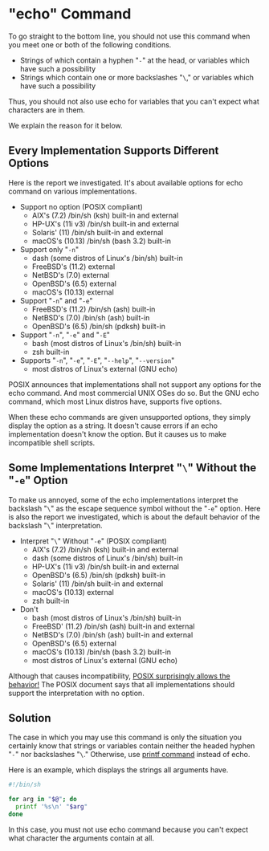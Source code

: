 # "echo" Command

To go straight to the bottom line, you should not use this command when you meet one or both of the following conditions.

* Strings of which contain a hyphen "`-`" at the head, or variables which have such a possibility
* Strings which contain one or more backslashes "`\`," or variables which have such a possibility

Thus, you should not also use echo for variables that you can't expect what characters are in them.

We explain the reason for it below.

## Every Implementation Supports Different Options

Here is the report we investigated. It's about available options for echo command on various implementations.

* Support no option (POSIX compliant)
  * AIX's (7.2) /bin/sh (ksh) built-in and external
  * HP-UX's (11i v3) /bin/sh built-in and external
  * Solaris' (11) /bin/sh built-in and external
  * macOS's (10.13) /bin/sh (bash 3.2) built-in
* Support only "`-n`"
  * dash (some distros of Linux's /bin/sh) built-in
  * FreeBSD's (11.2) external
  * NetBSD's (7.0) external
  * OpenBSD's (6.5) external
  * macOS's (10.13) external
* Support "`-n`" and "`-e`"
  * FreeBSD's (11.2) /bin/sh (ash) built-in
  * NetBSD's (7.0) /bin/sh (ash) built-in
  * OpenBSD's (6.5) /bin/sh (pdksh) built-in
* Support "`-n`", "`-e`" and "`-E`"
  * bash (most distros of Linux's /bin/sh) built-in
  * zsh built-in
* Supports "`-n`", "`-e`", "`-E`", "`--help`", "`--version`"
  * most distros of Linux's external (GNU echo)

POSIX announces that implementations shall not support any options for the echo command. And most commercial UNIX OSes do so. But the GNU echo command, which most Linux distros have, supports five options.

When these echo commands are given unsupported options, they simply display the option as a string. It doesn't cause errors if an echo implementation doesn't know the option. But it causes us to make incompatible shell scripts.

## Some Implementations Interpret "`\`" Without the "`-e`" Option

To make us annoyed, some of the echo implementations interpret the backslash "`\`" as the escape sequence symbol without the "`-e`" option. Here is also the report we investigated, which is about the default behavior of the backslash "`\`" interpretation.

* Interpret "`\`" Without "`-e`" (POSIX compliant)
  * AIX's (7.2) /bin/sh (ksh) built-in and external
  * dash (some distros of Linux's /bin/sh) built-in
  * HP-UX's (11i v3) /bin/sh built-in and external
  * OpenBSD's (6.5) /bin/sh (pdksh) built-in
  * Solaris' (11) /bin/sh built-in and external
  * macOS's (10.13) external
  * zsh built-in
* Don't
  * bash (most distros of Linux's /bin/sh) built-in
  * FreeBSD' (11.2) /bin/sh (ash) built-in and external
  * NetBSD's (7.0) /bin/sh (ash) built-in and external
  * OpenBSD's (6.5) external
  * macOS's (10.13) /bin/sh (bash 3.2) built-in
  * most distros of Linux's external (GNU echo)

Although that causes incompatibility, [POSIX surprisingly allows the behavior!](https://pubs.opengroup.org/onlinepubs/9699919799/utilities/echo.html#tag_20_37_10) The POSIX document says that all implementations should support the interpretation with no option.

## Solution

The case in which you may use this command is only the situation you certainly know that strings or variables contain neither the headed hyphen "`-`" nor backslashes "`\`." Otherwise, use [printf command](printf.md#printf-command) instead of echo.

Here is an example, which displays the strings all arguments have.

```sh
#!/bin/sh

for arg in "$@"; do
  printf '%s\n' "$arg"
done
```

In this case, you must not use echo command because you can't expect what character the arguments contain at all.
